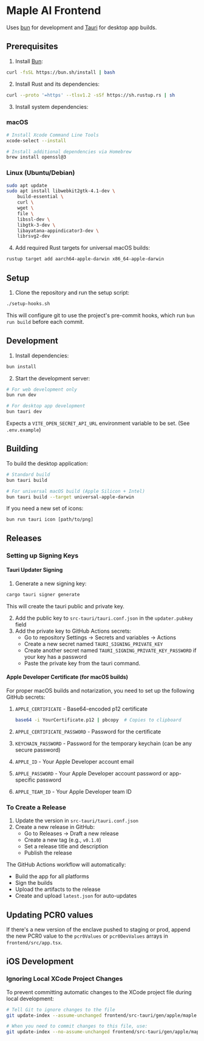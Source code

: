 # Maple AI Frontend

Uses [bun](https://bun.sh/) for development and [Tauri](https://tauri.app/) for desktop app builds.

## Prerequisites

1. Install [Bun](https://bun.sh/):
```bash
curl -fsSL https://bun.sh/install | bash
```

2. Install Rust and its dependencies:
```bash
curl --proto '=https' --tlsv1.2 -sSf https://sh.rustup.rs | sh
```

3. Install system dependencies:

### macOS
```bash
# Install Xcode Command Line Tools
xcode-select --install

# Install additional dependencies via Homebrew
brew install openssl@3
```

### Linux (Ubuntu/Debian)
```bash
sudo apt update
sudo apt install libwebkit2gtk-4.1-dev \
    build-essential \
    curl \
    wget \
    file \
    libssl-dev \
    libgtk-3-dev \
    libayatana-appindicator3-dev \
    librsvg2-dev
```

4. Add required Rust targets for universal macOS builds:
```bash
rustup target add aarch64-apple-darwin x86_64-apple-darwin
```

## Setup

1. Clone the repository and run the setup script:
```bash
./setup-hooks.sh
```

This will configure git to use the project's pre-commit hooks, which run `bun run build` before each commit.

## Development

1. Install dependencies:
```bash
bun install
```

2. Start the development server:
```bash
# For web development only
bun run dev

# For desktop app development
bun tauri dev
```

Expects a `VITE_OPEN_SECRET_API_URL` environment variable to be set. (See `.env.example`)

## Building

To build the desktop application:
```bash
# Standard build
bun tauri build

# For universal macOS build (Apple Silicon + Intel)
bun tauri build --target universal-apple-darwin
```

If you need a new set of icons: 

```
bun run tauri icon [path/to/png]
```

## Releases

### Setting up Signing Keys

#### Tauri Updater Signing
1. Generate a new signing key:
```bash
cargo tauri signer generate
```
This will create the tauri public and private key.

2. Add the public key to `src-tauri/tauri.conf.json` in the `updater.pubkey` field
3. Add the private key to GitHub Actions secrets:
   - Go to repository Settings → Secrets and variables → Actions
   - Create a new secret named `TAURI_SIGNING_PRIVATE_KEY`
   - Create another secret named `TAURI_SIGNING_PRIVATE_KEY_PASSWORD` if your key has a password
   - Paste the private key from the tauri command.

#### Apple Developer Certificate (for macOS builds)
For proper macOS builds and notarization, you need to set up the following GitHub secrets:

1. `APPLE_CERTIFICATE` - Base64-encoded p12 certificate
   ```bash
   base64 -i YourCertificate.p12 | pbcopy  # Copies to clipboard
   ```

2. `APPLE_CERTIFICATE_PASSWORD` - Password for the certificate
3. `KEYCHAIN_PASSWORD` - Password for the temporary keychain (can be any secure password)
4. `APPLE_ID` - Your Apple Developer account email
5. `APPLE_PASSWORD` - Your Apple Developer account password or app-specific password
6. `APPLE_TEAM_ID` - Your Apple Developer team ID

### To Create a Release
1. Update the version in `src-tauri/tauri.conf.json`
2. Create a new release in GitHub:
   - Go to Releases → Draft a new release
   - Create a new tag (e.g., `v0.1.0`)
   - Set a release title and description
   - Publish the release

The GitHub Actions workflow will automatically:
- Build the app for all platforms
- Sign the builds
- Upload the artifacts to the release
- Create and upload `latest.json` for auto-updates

## Updating PCR0 values

If there's a new version of the enclave pushed to staging or prod, append the new PCR0 value to the `pcr0Values` or `pcr0DevValues` arrays in `frontend/src/app.tsx`.

## iOS Development

### Ignoring Local XCode Project Changes

To prevent committing automatic changes to the XCode project file during local development:

```bash
# Tell Git to ignore changes to the file
git update-index --assume-unchanged frontend/src-tauri/gen/apple/maple.xcodeproj/project.pbxproj

# When you need to commit changes to this file, use:
git update-index --no-assume-unchanged frontend/src-tauri/gen/apple/maple.xcodeproj/project.pbxproj
```
